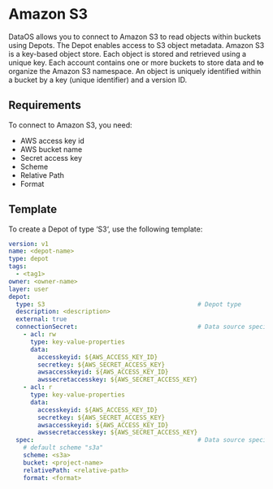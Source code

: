 # Amazon S3

DataOS allows you to connect to Amazon S3 to read objects within buckets using Depots. The Depot enables access to S3 object metadata. Amazon S3 is a key-based object store. Each object is stored and retrieved using a unique key. Each account contains one or more buckets to store data and ~~to~~ organize the Amazon S3 namespace. An object is uniquely identified within a bucket by a key (unique identifier) and a version ID.

## Requirements

To connect to Amazon S3, you need:

- AWS access key id
- AWS bucket name
- Secret access key
- Scheme
- Relative Path
- Format

## Template

To create a Depot of type ‘S3‘, use the following template:

```yaml
version: v1
name: <depot-name>
type: depot
tags:
  - <tag1>
owner: <owner-name>
layer: user
depot:
  type: S3                                          # Depot type
  description: <description>
  external: true
  connectionSecret:                                 # Data source specific configurations
    - acl: rw
      type: key-value-properties
      data:
        accesskeyid: ${AWS_ACCESS_KEY_ID}
        secretkey: ${AWS_SECRET_ACCESS_KEY}
        awsaccesskeyid: ${AWS_ACCESS_KEY_ID}
        awssecretaccesskey: ${AWS_SECRET_ACCESS_KEY}
    - acl: r
      type: key-value-properties
      data:
        accesskeyid: ${AWS_ACCESS_KEY_ID}
        secretkey: ${AWS_SECRET_ACCESS_KEY}
        awsaccesskeyid: ${AWS_ACCESS_KEY_ID}
        awssecretaccesskey: ${AWS_SECRET_ACCESS_KEY}
  spec:                                             # Data source specific configurations
    # default scheme "s3a"
    scheme: <s3a>
    bucket: <project-name>
    relativePath: <relative-path>
    format: <format>
```